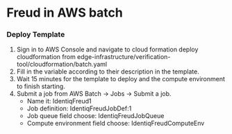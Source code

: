 # Freud in AWS batch

### Deploy Template
1. Sign in to AWS Console and navigate to cloud formation deploy cloudformation from edge-infrastructure/verification-tool/cloudformation/batch.yaml
2. Fill in the variable according to their description in the template.
3. Wait 15 minutes for the template to deploy and the compute environment to finish starting.
4. Submit a job from AWS Batch -> Jobs -> Submit a job. 
    * Name it: IdentiqFreud1
    * Job definition: IdentiqFreudJobDef:1 
    * Job queue field choose: IdentiqFreudJobQueue
    * Compute environment field choose: IdentiqFreudComputeEnv
